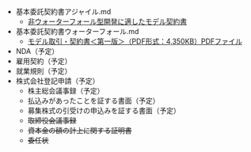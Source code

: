 
- 基本委託契約書アジャイル.md
  - [非ウォーターフォール型開発に適したモデル契約書](https://www.ipa.go.jp/sec/softwareengineering/reports/20120326.html)
- 基本委託契約書ウォーターフォール.md
  - [モデル取引・契約書＜第一版＞（PDF形式：4,350KB）PDFファイル](http://www.meti.go.jp/policy/it_policy/softseibi/index.html#05)
- NDA（予定）
- 雇用契約（予定）
- 就業規則（予定）
- 株式会社登記申請（予定）
  - 株主総会議事録（予定）
  - 払込みがあったことを証する書面（予定）
  - 募集株式の引受けの申込みを証する書面（予定）
  - ~~取締役会議事録~~
  - ~~資本金の額の計上に関する証明書~~
  - ~~委任状~~
